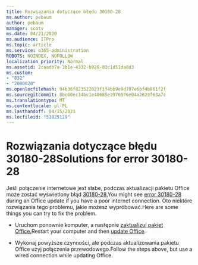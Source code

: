```yaml
---
title: Rozwiązania dotyczące błędu 30180-28
ms.author: pebaum
author: pebaum
manager: scotv
ms.date: 04/21/2020
ms.audience: ITPro
ms.topic: article
ms.service: o365-administration
ROBOTS: NOINDEX, NOFOLLOW
localization_priority: Normal
ms.assetid: 2caadb7a-3b1e-4332-b928-03c1d51da8d3
ms.custom:
- "832"
- "2000020"
ms.openlocfilehash: 94b36f823522823f1f4bb9e9d707e6bf4b861f2f
ms.sourcegitcommit: 8bc60ec34bc1e40685e3976576e04a2623f63a7c
ms.translationtype: MT
ms.contentlocale: pl-PL
ms.lasthandoff: 04/15/2021
ms.locfileid: "51825129"
---
```

# <a name="solutions-for-error-30180-28"></a><span data-ttu-id="405ea-102">Rozwiązania dotyczące błędu 30180-28</span><span class="sxs-lookup"><span data-stu-id="405ea-102">Solutions for error 30180-28</span></span>

<span data-ttu-id="405ea-103">Jeśli połączenie internetowe jest słabe, podczas aktualizacji pakietu Office może zostać wyświetlony błąd [30180-28.](https://support.office.com/article/47ae453b-677c-412f-9a21-6766555ff4de?wt.mc_id=Alchemy_ClientDIA)</span><span class="sxs-lookup"><span data-stu-id="405ea-103">You might see [error 30180-28](https://support.office.com/article/47ae453b-677c-412f-9a21-6766555ff4de?wt.mc_id=Alchemy_ClientDIA) during an Office update if you have a poor internet connection.</span></span> <span data-ttu-id="405ea-104">Oto niektóre rozwiązania tego problemu, jakie możesz wypróbować.</span><span class="sxs-lookup"><span data-stu-id="405ea-104">Here are some things you can try to fix the problem.</span></span>
  
- <span data-ttu-id="405ea-105">Uruchom ponownie komputer, a następnie [zaktualizuj pakiet Office.](https://support.office.com/article/2ab296f3-7f03-43a2-8e50-46de917611c5?wt.mc_id=Alchemy_ClientDIA)</span><span class="sxs-lookup"><span data-stu-id="405ea-105">Restart your computer and then [update Office](https://support.office.com/article/2ab296f3-7f03-43a2-8e50-46de917611c5?wt.mc_id=Alchemy_ClientDIA).</span></span>

- <span data-ttu-id="405ea-106">Wykonaj powyższe czynności, ale podczas aktualizowania pakietu Office użyj połączenia przewodowego.</span><span class="sxs-lookup"><span data-stu-id="405ea-106">Follow the steps above, but use a wired connection while updating Office.</span></span>
